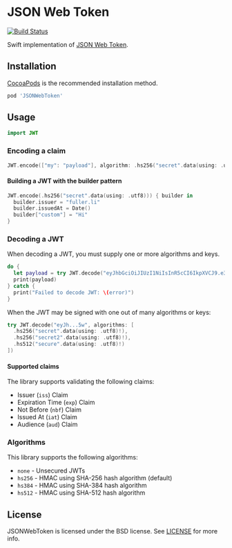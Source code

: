# JSON Web Token

[![Build Status](http://img.shields.io/travis/kylef/JSONWebToken.swift/master.svg?style=flat)](https://travis-ci.org/kylef/JSONWebToken.swift)

Swift implementation of [JSON Web Token](https://tools.ietf.org/html/draft-ietf-oauth-json-web-token-32).

## Installation

[CocoaPods](http://cocoapods.org/) is the recommended installation method.

```ruby
pod 'JSONWebToken'
```

## Usage

```swift
import JWT
```

### Encoding a claim

```swift
JWT.encode(["my": "payload"], algorithm: .hs256("secret".data(using: .utf8)!))
```

#### Building a JWT with the builder pattern

```swift
JWT.encode(.hs256("secret".data(using: .utf8))) { builder in
  builder.issuer = "fuller.li"
  builder.issuedAt = Date()
  builder["custom"] = "Hi"
}
```

### Decoding a JWT

When decoding a JWT, you must supply one or more algorithms and keys.

```swift
do {
  let payload = try JWT.decode("eyJhbGciOiJIUzI1NiIsInR5cCI6IkpXVCJ9.e30.2_8pWJfyPup0YwOXK7g9Dn0cF1E3pdn299t4hSeJy5w", algorithm: .hs256("secret".data(using: .utf8)!))
  print(payload)
} catch {
  print("Failed to decode JWT: \(error)")
}
```

When the JWT may be signed with one out of many algorithms or keys:

```swift
try JWT.decode("eyJh...5w", algorithms: [
  .hs256("secret".data(using: .utf8)!),
  .hs256("secret2".data(using: .utf8)!),
  .hs512("secure".data(using: .utf8)!)
])
```

#### Supported claims

The library supports validating the following claims:

- Issuer (`iss`) Claim
- Expiration Time (`exp`) Claim
- Not Before (`nbf`) Claim
- Issued At (`iat`) Claim
- Audience (`aud`) Claim

### Algorithms

This library supports the following algorithms:

- `none` - Unsecured JWTs
- `hs256` - HMAC using SHA-256 hash algorithm (default)
- `hs384` - HMAC using SHA-384 hash algorithm
- `hs512` - HMAC using SHA-512 hash algorithm

## License

JSONWebToken is licensed under the BSD license. See [LICENSE](LICENSE) for more info.

